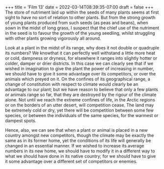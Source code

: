 +++
title = 'Film 13'
date = 2022-03-14T08:39:35-07:00
draft = false
+++
The store of nutriment laid up within the seeds of many plants seems at first sight to have no sort of relation to other plants. But from the strong growth of young plants produced from such seeds (as peas and beans), when sown in the midst of long grass, I suspect that the chief use of the nutriment in the seed is to favour the growth of the young seedling, whilst struggling with other plants growing vigorously all around.

Look at a plant in the midst of its range, why does it not double or quadruple its numbers? We knowthat it can perfectly well withstand a little more heat or cold, dampness or dryness, for elsewhere it ranges into slightly hotter or colder, damper or drier districts. In this case we can clearly see that if we wished in imagination to give the plant the power of increasing in number, we should have to give it some advantage over its competitors, or over the animals which preyed on it. On the confines of its geographical range, a change of constitution with respect to climate would clearly be an advantage to our plant; but we have reason to believe that only a few plants or animals range so far, that they are destroyed by the rigour of the climate alone. Not until we reach the extreme confines of life, in the Arctic regions or on the borders of an utter desert, will competition cease. The land may be extremely cold or dry, yet there will be competition between some few species, or between the individuals of the same species, for the warmest or dampest spots.

Hence, also, we can see that when a plant or animal is placed in a new country amongst new competitors, though the climate may be exactly the same as in its former home, yet the conditions of its life will generally be changed in an essential manner. If we wished to increase its average numbers in its new home, we should have to modify it in a different way to what we should have done in its native country; for we should have to give it some advantage over a different set of competitors or enemies.
